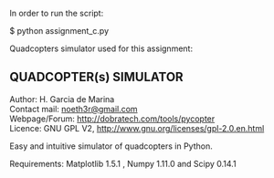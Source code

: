 In order to run the script:

$ python assignment_c.py


Quadcopters simulator used for this assignment:

QUADCOPTER(s) SIMULATOR
--------------------

Author: H. Garcia de Marina  
Contact mail: noeth3r@gmail.com  
Webpage/Forum: http://dobratech.com/tools/pycopter  
Licence: GNU GPL V2, http://www.gnu.org/licenses/gpl-2.0.en.html

Easy and intuitive simulator of quadcopters in Python.

Requirements: Matplotlib 1.5.1 , Numpy 1.11.0 and Scipy 0.14.1
